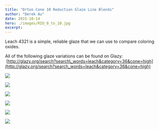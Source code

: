 ```yaml
---
title: "Orton Cone 10 Reduction Glaze Line Blends"
author: "Derek Au"
date: 2015-10-14
hero: ./images/RIO_0_to_10.jpg
excerpt: 
---
```


Leach 4321 is a simple, reliable glaze that we can use to compare coloring oxides.

All of the following glaze variations can be found on Glazy:  [http://glazy.org/search?search\_words=leach&category=36&cone=high](http://glazy.org/search?search_words=leach&category=36&cone=high)

![](./images/RIO_0_to_10.jpg)

![](./images/RIO_0_to_10_stoneware.jpg)

![](./images/Co_1_to_5.jpg)

![](./images/Co_0_to_1.jpg)

![](./images/Zinc_0_to_5.jpg)

![](./images/Tin_0_to_5.jpg)
